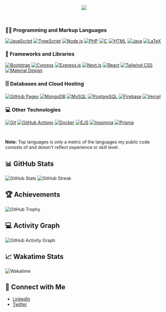 <p align="center">
  <a href="https://github.com/MusarratZeba">
    </a>
</p>

<p align="center">
  <a href="https://github.com/MusarratZeba/readme-typing-svg">
    <img src="https://readme-typing-svg.demolab.com/?lines=HI!%20I%20am%20Musarrat%20Zeba;Experienced%20Full-stack%20Web%20Developer;Experienced%20JavaScript%20Developer;Experienced%20Backend%20Engineer;2%2B%20years%20of%20coding%20experience;Always%20learning%20new%20things&font=Fira%20Code&center=true&width=440&height=45&color=8A2BE2&vCenter=true&pause=1000&size=22"" />
</a>

</p>



<br/>

 <h3>👨‍💻 Programming and Markup Languages</h3>

<p>
    <a href="#"><img alt="JavaScript" src="https://img.shields.io/badge/JavaScript-F7DF1E.svg?logo=javascript&logoColor=black"></a>
    <a href="#"><img alt="TypeScript" src="https://img.shields.io/badge/TypeScript-007ACC.svg?logo=typescript&logoColor=white"></a>
    <a href="#"><img alt="Node.js" src="https://img.shields.io/badge/Node.js-43853D.svg?logo=node.js&logoColor=white"></a>
    <a href="#"><img alt="PHP" src="https://img.shields.io/badge/PHP-777BB4.svg?logo=php&logoColor=white"></a>
    <a href="#"><img alt="C" src="https://custom-icon-badges.demolab.com/badge/C-03599C.svg?logo=c-in-hexagon&logoColor=white"></a>
    <a href="#"><img alt="HTML" src="https://img.shields.io/badge/HTML-E34F26.svg?logo=html5&logoColor=white"></a>
    <a href="#"><img alt="Java" src="https://custom-icon-badges.demolab.com/badge/Java-007396.svg?logo=java&logoColor=white"></a>
    <a href="#"><img alt="LaTeX" src="https://img.shields.io/badge/LaTeX-008080.svg?logo=LaTeX&logoColor=white"></a>
    
</p>

<h3>🧰 Frameworks and Libraries</h3>

<p>
    <a href="#"><img alt="Bootstrap" src="https://img.shields.io/badge/Bootstrap-7952B3.svg?logo=bootstrap&logoColor=white"></a>
    <a href="#"><img alt="Cypress" src="https://img.shields.io/badge/Cypress-17202C.svg?logo=cypress&logoColor=white"></a>
    <a href="#"><img alt="Express.js" src="https://img.shields.io/badge/Express.js-404d59.svg?logo=express&logoColor=white"></a>
    <a href="#"><img alt="Next.js" src="https://img.shields.io/badge/Next.js-000000.svg?logo=next.js&logoColor=white"></a>
    <a href="#"><img alt="React" src="https://img.shields.io/badge/React-20232a.svg?logo=react&logoColor=%2361DAFB"></a>
    <a href="#"><img alt="Tailwind CSS" src="https://img.shields.io/badge/Tailwind%20CSS-38B2AC.svg?logo=tailwind-css&logoColor=white"></a>
    <a href="#"><img alt="Material Design" src="https://img.shields.io/badge/Material%20Design-0081CB.svg?logo=material-design&logoColor=white"></a>

</p>

<h3>🗄️ Databases and Cloud Hosting</h3>

<p>
    <a href="#"><img alt="GitHub Pages" src="https://img.shields.io/badge/GitHub%20Pages-327FC7.svg?logo=github&logoColor=white"></a>
    <a href="#"><img alt="MongoDB" src ="https://img.shields.io/badge/MongoDB-4ea94b.svg?logo=mongodb&logoColor=white"></a>
    <a href="#"><img alt="MySQL" src="https://img.shields.io/badge/MySQL-00f.svg?logo=mysql&logoColor=white"></a>
    <a href="#"><img alt="PostgreSQL" src ="https://img.shields.io/badge/PostgreSQL-316192.svg?logo=postgresql&logoColor=white"></a>
    <a href="#"><img alt="Firebase" src="https://img.shields.io/badge/Firebase-FFCA28.svg?logo=firebase&logoColor=black"></a>
    <a href="#"><img alt="Vercel" src="https://img.shields.io/badge/Vercel-000000.svg?logo=vercel&logoColor=white"></a>
</p>

<h3>💻 Other Technologies </h3>

<p>
    <a href="#"><img alt="Git" src="https://img.shields.io/badge/Git-F05033.svg?logo=git&logoColor=white"></a>
    <a href="#"><img alt="GitHub Actions" src="https://img.shields.io/badge/GitHub%20Actions-2671E5.svg?logo=github%20actions&logoColor=white"></a>
    <a href="#"><img alt="Docker" src="https://img.shields.io/badge/Docker-2496ED.svg?logo=docker&logoColor=white"></a>
    <a href="#"><img alt="EJS" src="https://img.shields.io/badge/EJS-2B5D80.svg?logo=ejs&logoColor=white"></a>
    <a href="#"><img alt="Insomnia" src="https://img.shields.io/badge/Insomnia-5849BE.svg?logo=insomnia&logoColor=white"></a>
    <a href="#"><img alt="Prisma" src="https://img.shields.io/badge/Prisma-2D3748.svg?logo=prisma&logoColor=white"></a>
<!--     <a href="#"><img alt="Shopify" src="https://img.shields.io/badge/Shopify-7AB55C.svg?logo=shopify&logoColor=white"></a>
    <a href="#"><img alt="Strapi" src="https://img.shields.io/badge/Strapi-2F2E2E.svg?logo=strapi&logoColor=white"></a> -->
</p>
<br/>


  <b>Note:</b> Top languages is only a metric of the languages my public code consists of and doesn't reflect experience or skill level.

  ## 📊 GitHub Stats

![GitHub Stats](https://github-readme-stats.vercel.app/api?username=zeba201090&show_icons=true&count_private=true&hide=prs)
![GitHub Streak](https://github-readme-streak-stats.herokuapp.com/?user=zeba201090&theme=dark)

## 🏆 Achievements
![GitHub Trophy](https://github-profile-trophy.vercel.app/?username=zeba201090)

## 💻 Activity Graph
![GitHub Activity Graph](https://activity-graph.herokuapp.com/graph?username=zeba201090)

## 📈 Wakatime Stats
![Wakatime](https://wakatime.com/badge/user/zeba201090.svg)

## 🔗 Connect with Me
- [LinkedIn](https://www.linkedin.com/in/musarrat-zeba-42ab52251/)
- [Twitter](https://twitter.com/zeba201090)
